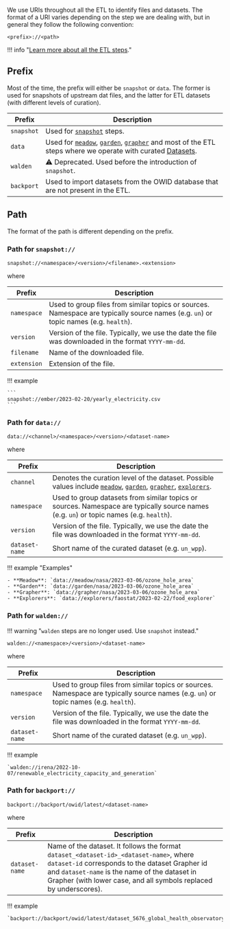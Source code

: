 We use URIs throughout all the ETL to identify files and datasets. The format of a URI varies depending on the step we are dealing with, but in general they follow the following convention:

```
<prefix>://<path>
```

!!! info "[Learn more about all the ETL steps](../../workflow/)."

## Prefix

Most of the time, the prefix will either be `snapshot` or `data`. The former is used for snapshots of upstream dat files, and the latter for ETL datasets (with different levels of curation).

| Prefix     | Description                                                                                                                                                                                                                              |
| ---------- | ---------------------------------------------------------------------------------------------------------------------------------------------------------------------------------------------------------------------------------------- |
| `snapshot` | Used for [`snapshot`](../../workflow/#snapshot) steps.                                                                                                                                                                                   |
| `data`     | Used for [`meadow`](../../workflow/#meadow), [`garden`](../../workflow/#garden), [`grapher`](../../workflow/#grapher) and most of the ETL steps where we operate with curated [Datasets](../common-format/#datasets-owidcatalogdataset). |
| `walden`   | :warning: Deprecated. Used before the introduction of `snapshot`.                                                                                                                                                                        |
| `backport` | Used to import datasets from the OWID database that are not present in the ETL.                                                                                                                                                          |

## Path

The format of the path is different depending on the prefix.

### Path for `snapshot://`

```
snapshot://<namespace>/<version>/<filename>.<extension>
```

where

| Prefix      | Description                                                                                                                          |
| ----------- | ------------------------------------------------------------------------------------------------------------------------------------ |
| `namespace` | Used to group files from similar topics or sources. Namespace are typically source names (e.g. `un`) or topic names (e.g. `health`). |
| `version`   | Version of the file. Typically, we use the date the file was downloaded in the format `YYYY-mm-dd`.                                  |
| `filename`  | Name of the downloaded file.                                                                                                         |
| `extension` | Extension of the file.                                                                                                               |

!!! example

    ```
    snapshot://ember/2023-02-20/yearly_electricity.csv
    ```

### Path for `data://`

```
data://<channel>/<namespace>/<version>/<dataset-name>
```

where

| Prefix         | Description                                                                                                                                                                                                                        |
| -------------- | ---------------------------------------------------------------------------------------------------------------------------------------------------------------------------------------------------------------------------------- |
| `channel`      | Denotes the curation level of the dataset. Possible values include [`meadow`](../../workflow#meadow), [`garden`](../../workflow#garden), [`grapher`](../../workflow#grapher), [`explorers`](../../workflow/other-steps#explorers). |
| `namespace`    | Used to group datasets from similar topics or sources. Namespace are typically source names (e.g. `un`) or topic names (e.g. `health`).                                                                                            |
| `version`      | Version of the file. Typically, we use the date the file was downloaded in the format `YYYY-mm-dd`.                                                                                                                                |
| `dataset-name` | Short name of the curated dataset (e.g. `un_wpp`).                                                                                                                                                                                 |

!!! example "Examples"

    - **Meadow**: `data://meadow/nasa/2023-03-06/ozone_hole_area`
    - **Garden**: `data://garden/nasa/2023-03-06/ozone_hole_area`
    - **Grapher**: `data://grapher/nasa/2023-03-06/ozone_hole_area`
    - **Explorers**: `data://explorers/faostat/2023-02-22/food_explorer`

### Path for `walden://`

!!! warning "`walden` steps are no longer used. Use `snapshot` instead."

```
walden://<namespace>/<version>/<dataset-name>
```

where

| Prefix         | Description                                                                                                                          |
| -------------- | ------------------------------------------------------------------------------------------------------------------------------------ |
| `namespace`    | Used to group files from similar topics or sources. Namespace are typically source names (e.g. `un`) or topic names (e.g. `health`). |
| `version`      | Version of the file. Typically, we use the date the file was downloaded in the format `YYYY-mm-dd`.                                  |
| `dataset-name` | Short name of the curated dataset (e.g. `un_wpp`).                                                                                   |

!!! example

    `walden://irena/2022-10-07/renewable_electricity_capacity_and_generation`

### Path for `backport://`

```
backport://backport/owid/latest/<dataset-name>
```

where

| Prefix         | Description                                                                                                                                                                                                                                                     |
| -------------- | --------------------------------------------------------------------------------------------------------------------------------------------------------------------------------------------------------------------------------------------------------------- |
| `dataset-name` | Name of the dataset. It follows the format `dataset_<dataset-id>_<dataset-name>`, where `dataset-id` corresponds to the dataset Grapher id and `dataset-name` is the name of the dataset in Grapher (with lower case, and all symbols replaced by underscores). |

!!! example

    `backport://backport/owid/latest/dataset_5676_global_health_observatory__world_health_organization__2022_08`
